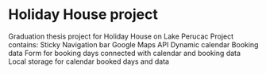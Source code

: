 # Holiday House project

Graduation thesis project for Holiday House on Lake Perucac
Project contains:
Sticky Navigation bar
Google Maps API
Dynamic calendar
Booking data
Form for booking days connected with calendar and booking data
Local storage for calendar booked days and data
